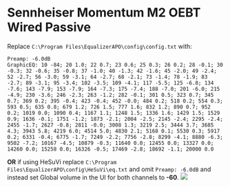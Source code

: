 # Sennheiser Momentum M2 OEBT Wired Passive
Replace `C:\Program Files\EqualizerAPO\config\config.txt` with:
```
Preamp: -6.0dB
GraphicEQ: 10 -84; 20 1.0; 22 0.7; 23 0.6; 25 0.3; 26 0.2; 28 -0.1; 30 -0.3; 32 -0.6; 35 -0.8; 37 -1.0; 40 -1.3; 42 -1.6; 45 -2.0; 49 -2.4; 52 -2.7; 56 -3.0; 59 -3.1; 64 -2.7; 68 -2.1; 73 -1.4; 78 -1.9; 83 -2.7; 89 -3.1; 95 -3.4; 102 -3.5; 109 -4.1; 117 -5.5; 125 -6.8; 134 -7.6; 143 -7.9; 153 -7.9; 164 -7.3; 175 -7.4; 188 -7.0; 201 -6.0; 215 -4.9; 230 -3.6; 246 -2.3; 263 -1.2; 282 -0.1; 301 0.5; 323 0.7; 345 0.7; 369 0.2; 395 -0.4; 423 -0.4; 452 -0.0; 484 0.2; 518 0.2; 554 0.3; 593 0.5; 635 0.8; 679 1.2; 726 1.5; 777 1.6; 832 1.2; 890 0.7; 952 0.2; 1019 0.0; 1090 0.4; 1167 1.1; 1248 1.5; 1336 1.6; 1429 1.5; 1529 0.9; 1636 -0.1; 1751 -1.2; 1873 -2.1; 2004 -2.5; 2145 -2.4; 2295 -2.4; 2455 -1.7; 2627 -0.8; 2811 -0.0; 3008 1.3; 3219 2.5; 3444 3.7; 3685 4.3; 3943 5.8; 4219 6.0; 4514 5.0; 4830 2.1; 5168 0.1; 5530 0.3; 5917 0.2; 6331 -0.4; 6775 -1.7; 7249 -2.2; 7756 -2.8; 8299 -4.1; 8880 -6.3; 9502 -7.2; 10167 -4.5; 10879 -0.3; 11640 0.0; 12455 0.0; 13327 0.0; 14260 0.0; 15258 0.0; 16326 -0.5; 17469 -2.8; 18692 -1.1; 20000 0.0
```
**OR** if using HeSuVi replace `C:\Program Files\EqualizerAPO\config\HeSuVi\eq.txt` and omit `Preamp: -6.0dB` and instead set Global volume in the UI for both channels to **-60**.
![](https://raw.githubusercontent.com/jaakkopasanen/AutoEq/master/results/Sonoma%20Model%20One/innerfidelity/onear/Sennheiser%20Momentum%20M2%20OEBT%20Wired%20Passive/Sennheiser%20Momentum%20M2%20OEBT%20Wired%20Passive.png)
